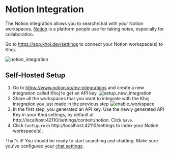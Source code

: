 # Notion Integration

The Notion integration allows you to search/chat with your Notion workspaces. [Notion](https://notion.so/) is a platform people use for taking notes, especially for collaboration.

Go to https://app.khoj.dev/settings to connect your Notion workspace(s) to Khoj.

![notion_integration](https://assets.khoj.dev/notion_integration.gif)


## Self-Hosted Setup

1. Go to https://www.notion.so/my-integrations and create a new integration called Khoj to get an API key.
![setup_new_integration](https://github.com/khoj-ai/khoj/assets/65192171/b056e057-d4dc-47dc-aad3-57b59a22c68b)
3. Share all the workspaces that you want to integrate with the Khoj integration you just made in the previous step
![enable_workspace](https://github.com/khoj-ai/khoj/assets/65192171/98290303-b5b8-4cb0-b32c-f68c6923a3d0)
4. In the first step, you generated an API key. Use the newly generated API Key in your Khoj settings, by default at http://localhost:42110/settings/content/notion. Click `Save`.
5. Click `Configure` in http://localhost:42110/settings to index your Notion workspace(s).

That's it! You should be ready to start searching and chatting. Make sure you've configured your [chat settings](/get-started/setup#2-configure).
